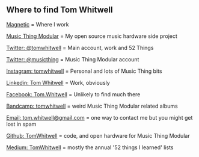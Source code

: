 ## Where to find Tom Whitwell 

[Magnetic](https://wearemagnetic.com/) = Where I work 

[Music Thing Modular](https://www.musicthing.co.uk/) = My open source music hardware side project

[Twitter: @tomwhitwell](https://twitter.com/TomWhitwell) = Main account, work and 52 Things 

[Twitter: @musicthing](https://twitter.com/musicthing) = Music Thing Modular account 

[Instagram: tomwhitwell](https://www.instagram.com/tomwhitwell/) = Personal and lots of Music Thing bits 

[Linkedin: Tom Whitwell](https://www.linkedin.com/in/tomwhitwell/) = Work, obviously 

[Facebook: Tom.Whitwell](https://www.facebook.com/tom.whitwell) = Unlikely to find much there 

[Bandcamp: tomwhitwell](https://tomwhitwell.bandcamp.com/) = weird Music Thing Modular related albums 

[Email: tom.whitwell@gmail.com](mailto:tom.whitwell@gmail.com) = one way to contact me but you might get lost in spam

[Github: TomWhitwell](https://github.com/TomWhitwell) = code, and open hardware for Music Thing Modular

[Medium: TomWhitwell](https://medium.com/@tomwhitwell) = mostly the annual '52 things I learned' lists


